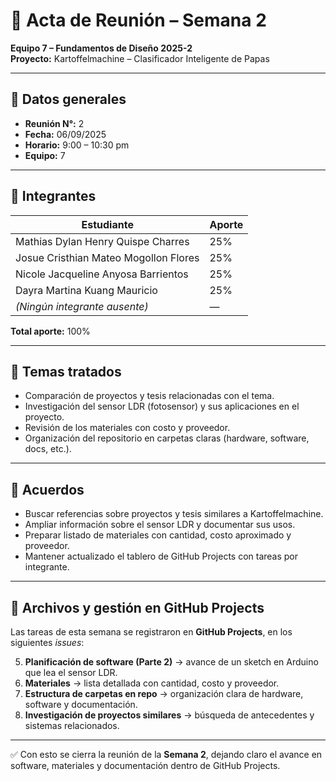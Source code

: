 # 📝 Acta de Reunión – Semana 2  
**Equipo 7 – Fundamentos de Diseño 2025-2**  
**Proyecto:** Kartoffelmachine – Clasificador Inteligente de Papas  

---

## 📅 Datos generales
- **Reunión N°:** 2  
- **Fecha:** 06/09/2025  
- **Horario:** 9:00 – 10:30 pm  
- **Equipo:** 7  

---

## 👥 Integrantes
| Estudiante | Aporte |
|------------|--------|
| Mathias Dylan Henry Quispe Charres | 25% |
| Josue Cristhian Mateo Mogollon Flores | 25% |
| Nicole Jacqueline Anyosa Barrientos | 25% |
| Dayra Martina Kuang Mauricio | 25% |
| *(Ningún integrante ausente)* | — |

**Total aporte:** 100%  

---

## 📌 Temas tratados
- Comparación de proyectos y tesis relacionadas con el tema.  
- Investigación del sensor LDR (fotosensor) y sus aplicaciones en el proyecto.  
- Revisión de los materiales con costo y proveedor.  
- Organización del repositorio en carpetas claras (hardware, software, docs, etc.).  

---

## 🤝 Acuerdos
- Buscar referencias sobre proyectos y tesis similares a Kartoffelmachine.  
- Ampliar información sobre el sensor LDR y documentar sus usos.  
- Preparar listado de materiales con cantidad, costo aproximado y proveedor.  
- Mantener actualizado el tablero de GitHub Projects con tareas por integrante.  

---

## 📂 Archivos y gestión en GitHub Projects
Las tareas de esta semana se registraron en **GitHub Projects**, en los siguientes *issues*:  

5. **Planificación de software (Parte 2)** → avance de un sketch en Arduino que lea el sensor LDR.  
6. **Materiales** → lista detallada con cantidad, costo y proveedor.  
7. **Estructura de carpetas en repo** → organización clara de hardware, software y documentación.  
8. **Investigación de proyectos similares** → búsqueda de antecedentes y sistemas relacionados.  

---

✅ Con esto se cierra la reunión de la **Semana 2**, dejando claro el avance en software, materiales y documentación dentro de GitHub Projects.  
